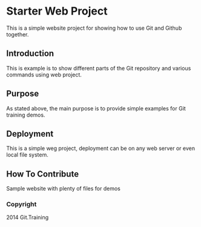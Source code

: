 # Starter Web Project

This is a simple website project for showing how to use Git and Github together.

## Introduction

This is example is to show different parts of the Git repository and various commands using web project.

## Purpose

As stated above, the main purpose is to provide simple examples for Git training demos.

## Deployment

This is a simple weg project, deployment can be on any web server or even local file system.

## How To Contribute

Sample website with plenty of files for demos

### Copyright

2014 Git.Training
